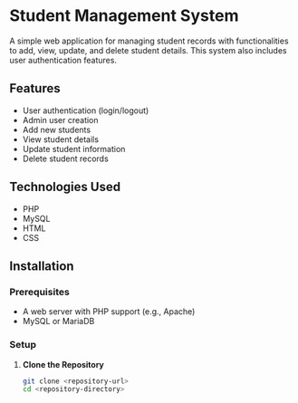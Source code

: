 # Student Management System

A simple web application for managing student records with functionalities to add, view, update, and delete student details. This system also includes user authentication features.

## Features

- User authentication (login/logout)
- Admin user creation
- Add new students
- View student details
- Update student information
- Delete student records

## Technologies Used

- PHP
- MySQL
- HTML
- CSS

## Installation

### Prerequisites

- A web server with PHP support (e.g., Apache)
- MySQL or MariaDB

### Setup

1. **Clone the Repository**

   ```bash
   git clone <repository-url>
   cd <repository-directory>
